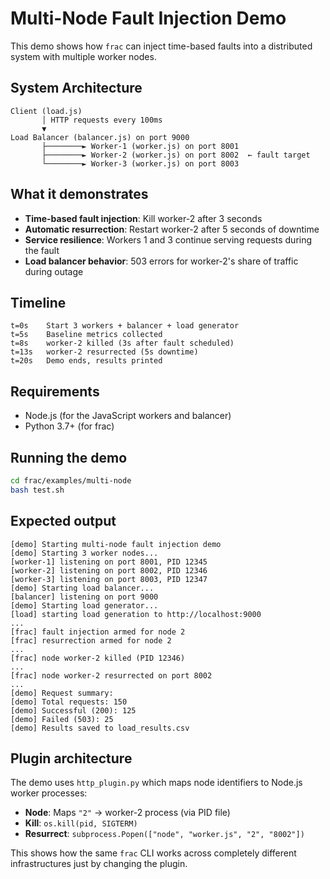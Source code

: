 # Multi-Node Fault Injection Demo

This demo shows how `frac` can inject time-based faults into a distributed system with multiple worker nodes.

## System Architecture

```
Client (load.js)
       │ HTTP requests every 100ms
       ▼
Load Balancer (balancer.js) on port 9000
       ├────────► Worker-1 (worker.js) on port 8001
       ├────────► Worker-2 (worker.js) on port 8002  ← fault target
       └────────► Worker-3 (worker.js) on port 8003
```

## What it demonstrates

- **Time-based fault injection**: Kill worker-2 after 3 seconds
- **Automatic resurrection**: Restart worker-2 after 5 seconds of downtime  
- **Service resilience**: Workers 1 and 3 continue serving requests during the fault
- **Load balancer behavior**: 503 errors for worker-2's share of traffic during outage

## Timeline

```
t=0s    Start 3 workers + balancer + load generator
t=5s    Baseline metrics collected
t=8s    worker-2 killed (3s after fault scheduled)
t=13s   worker-2 resurrected (5s downtime)
t=20s   Demo ends, results printed
```

## Requirements

- Node.js (for the JavaScript workers and balancer)
- Python 3.7+ (for frac)

## Running the demo

```bash
cd frac/examples/multi-node
bash test.sh
```

## Expected output

```
[demo] Starting multi-node fault injection demo
[demo] Starting 3 worker nodes...
[worker-1] listening on port 8001, PID 12345
[worker-2] listening on port 8002, PID 12346  
[worker-3] listening on port 8003, PID 12347
[demo] Starting load balancer...
[balancer] listening on port 9000
[demo] Starting load generator...
[load] starting load generation to http://localhost:9000
...
[frac] fault injection armed for node 2
[frac] resurrection armed for node 2
...
[frac] node worker-2 killed (PID 12346)
...
[frac] node worker-2 resurrected on port 8002
...
[demo] Request summary:
[demo] Total requests: 150
[demo] Successful (200): 125
[demo] Failed (503): 25
[demo] Results saved to load_results.csv
```

## Plugin architecture

The demo uses `http_plugin.py` which maps node identifiers to Node.js worker processes:

- **Node**: Maps `"2"` → worker-2 process (via PID file)  
- **Kill**: `os.kill(pid, SIGTERM)`
- **Resurrect**: `subprocess.Popen(["node", "worker.js", "2", "8002"])`

This shows how the same `frac` CLI works across completely different infrastructures just by changing the plugin. 